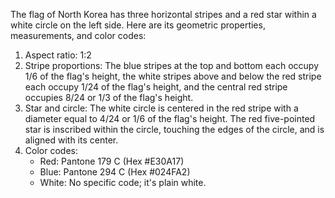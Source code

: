 The flag of North Korea has three horizontal stripes and a red star within a white circle on the left side. Here are its geometric properties, measurements, and color codes:

1. Aspect ratio: 1:2
2. Stripe proportions: The blue stripes at the top and bottom each occupy 1/6 of the flag's height, the white stripes above and below the red stripe each occupy 1/24 of the flag's height, and the central red stripe occupies 8/24 or 1/3 of the flag's height.
3. Star and circle: The white circle is centered in the red stripe with a diameter equal to 4/24 or 1/6 of the flag's height. The red five-pointed star is inscribed within the circle, touching the edges of the circle, and is aligned with its center.
4. Color codes:
   - Red: Pantone 179 C (Hex #E30A17)
   - Blue: Pantone 294 C (Hex #024FA2)
   - White: No specific code; it's plain white.